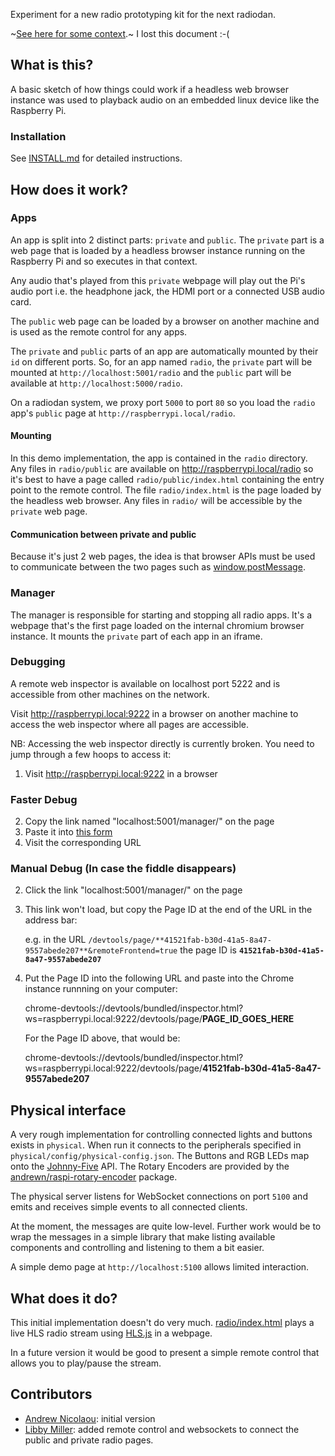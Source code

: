 Experiment for a new radio prototyping kit for the next radiodan.

~[See here for some context](https://usecanvas.com/andrewn/neue-radio-aka-radiodan-evolution-public/4OwWxY1DB3XiGKEu35KBDF).~ I lost this document :-(

What is this?
-------------

A basic sketch of how things could work if a headless web browser instance was used to playback audio on an embedded linux device like the Raspberry Pi.

### Installation

See [INSTALL.md](INSTALL.md) for detailed instructions.

How does it work?
---

### Apps

An app is split into 2 distinct parts: `private` and `public`. The `private` part is a web page that is loaded by a headless browser instance running on the Raspberry Pi and so executes in that context.

Any audio that's played from this `private` webpage will play out the Pi's audio port i.e. the headphone jack, the HDMI port or a connected USB audio card.

The `public` web page can be loaded by a browser on another machine and is used as the remote control for any apps.

The `private` and `public` parts of an app are automatically mounted by their `id` on different ports. So, for an app named `radio`, the `private` part will be mounted at `http://localhost:5001/radio` and the `public` part will be available at `http://localhost:5000/radio`.

On a radiodan system, we proxy port `5000` to port `80` so you load the `radio` app's `public` page at `http://raspberrypi.local/radio`.

#### Mounting

In this demo implementation, the app is contained in the `radio` directory. Any files in `radio/public` are available on http://raspberrypi.local/radio so it's best to have a page called `radio/public/index.html` containing the entry point to the remote control. The file `radio/index.html` is the page loaded by the headless web browser. Any files in `radio/` will be accessible by the `private` web page.

#### Communication between private and public

Because it's just 2 web pages, the idea is that browser APIs must be used to communicate between the two pages such as [window.postMessage](https://developer.mozilla.org/en-US/docs/Web/API/Window/postMessage).

### Manager

The manager is responsible for starting and stopping all radio apps. It's a webpage that's the first page loaded on the internal chromium browser instance. It mounts the `private` part of each app in an iframe.

### Debugging

A remote web inspector is available on localhost port 5222 and is accessible from other machines on the network.

Visit http://raspberrypi.local:9222 in a browser on another machine to access the web inspector where all pages are accessible.

NB: Accessing the web inspector directly is currently broken. You need to jump through a few hoops to access it:

1. Visit http://raspberrypi.local:9222 in a browser

### Faster Debug

2. Copy the link named "localhost:5001/manager/" on the page
3. Paste it into [this form](https://jsfiddle.net/pixelblend/s3w3dqsh/)
4. Visit the corresponding URL

### Manual Debug (In case the fiddle disappears)

2. Click the link "localhost:5001/manager/" on the page
3. This link won't load, but copy the Page ID at the end of the URL in the address bar:

    e.g. in the URL `/devtools/page/**41521fab-b30d-41a5-8a47-9557abede207**&remoteFrontend=true`
    the page ID is **`41521fab-b30d-41a5-8a47-9557abede207`**
4. Put the Page ID into the following URL and paste into the Chrome instance runnning on your computer:

    chrome-devtools://devtools/bundled/inspector.html?ws=raspberrypi.local:9222/devtools/page/**PAGE_ID_GOES_HERE**

    For the Page ID above, that would be:

    chrome-devtools://devtools/bundled/inspector.html?ws=raspberrypi.local:9222/devtools/page/**41521fab-b30d-41a5-8a47-9557abede207**

## Physical interface

A very rough implementation for controlling connected lights and buttons exists in `physical`. When run it connects to the peripherals specified in `physical/config/physical-config.json`. The Buttons and RGB LEDs map onto the [Johnny-Five](http://johnny-five.io) API. The Rotary Encoders are provided by the [andrewn/raspi-rotary-encoder](https://github.com/andrewn/raspi-rotary-encoder) package.

The physical server listens for WebSocket connections on port `5100` and emits and receives simple events to all connected clients.

At the moment, the messages are quite low-level. Further work would be to wrap the messages in a simple library that make listing available components and controlling and listening to them a bit easier.

A simple demo page at `http://localhost:5100` allows limited interaction.

## What does it do?

This initial implementation doesn't do very much. [radio/index.html](radio/index.html)  plays a live HLS radio stream using [HLS.js](https://github.com/dailymotion/hls.js) in a webpage.

In a future version it would be good to present a simple remote control that allows you to play/pause the stream.

## Contributors

- [Andrew Nicolaou](https://github.com/andrewn): initial version
- [Libby Miller](https://github.com/libbymiller): added remote control and websockets to connect the public and private radio pages.
